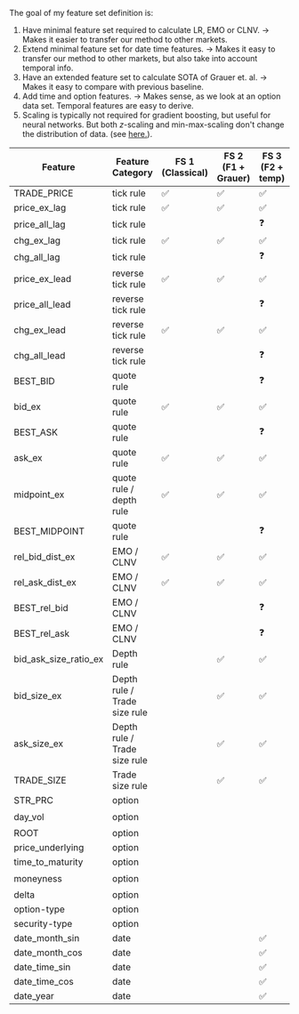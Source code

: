 The goal of my feature set definition is:
1. Have minimal feature set required to calculate LR, EMO or CLNV. →  Makes it easier to transfer our method to other markets.
2. Extend minimal feature set for date time features. →  Makes it easy to transfer our method to other markets, but also take into account temporal info.
3. Have an extended feature set to calculate SOTA of Grauer et. al. → Makes it easy to compare with previous baseline.
4. Add time and option features. → Makes sense, as we look at an option data set. Temporal features are easy to derive. 
5. Scaling is typically not required for gradient boosting, but useful for neural networks. But both $z$-scaling and min-max-scaling don't change the distribution of data. (see [here.](https://stats.stackexchange.com/a/562204/351242)).

| Feature               | Feature Category             | FS 1 (Classical) | FS 2 (F1 + Grauer) | FS 3 (F2 + temp) | FS 3 (F3 + Others) | Transform   |
| --------------------- | ---------------------------- | ---------------- | ------------------ | ---------------- | ------------------ | ----------- |
| TRADE_PRICE           | tick rule                    | ✅               | ✅                 | ✅               | ✅                 | log         |
| price_ex_lag          | tick rule                    | ✅               | ✅                 | ✅               | ✅                 | log         |
| price_all_lag         | tick rule                    |                  |                    | ❓               |                    | log         |
| chg_ex_lag            | tick rule                    | ✅               | ✅                 | ✅               | ✅                 | standardize |
| chg_all_lag           | tick rule                    |                  |                    | ❓               |                    | standardize |
| price_ex_lead         | reverse tick rule            | ✅               | ✅                 | ✅               | ✅                 | log         |
| price_all_lead        | reverse tick rule            |                  |                    | ❓               |                    | log         |
| chg_ex_lead           | reverse tick rule            | ✅               | ✅                 | ✅               | ✅                 | standardize |
| chg_all_lead          | reverse tick rule            |                  |                    | ❓               |                    | standardize |
| BEST_BID              | quote rule                   |                  |                    | ❓               |                    | log         |
| bid_ex                | quote rule                   | ✅               | ✅                 | ✅               | ✅                 | log         |
| BEST_ASK              | quote rule                   |                  |                    | ❓               |                    | log         |
| ask_ex                | quote rule                   | ✅               | ✅                 | ✅               | ✅                 | log         |
| midpoint_ex           | quote rule / depth rule      | ✅               | ✅                 | ✅               | ✅                 | log         |
| BEST_MIDPOINT         | quote rule                   |                  |                    | ❓               |                    | log         |
| rel_bid_dist_ex       | EMO / CLNV                   | ✅               | ✅                 | ✅               | ✅                 | standardize |
| rel_ask_dist_ex       | EMO / CLNV                   | ✅               | ✅                 | ✅               | ✅                 | standardize |
| BEST_rel_bid          | EMO / CLNV                   |                  |                    | ❓               |                    | log         |
| BEST_rel_ask          | EMO / CLNV                   |                  |                    | ❓               |                    | log         |
| bid_ask_size_ratio_ex | Depth rule                   |                  | ✅                 | ✅               | ✅                 | standardize |
| bid_size_ex           | Depth rule / Trade size rule |                  | ✅                 | ✅               | ✅                 | standardize |
| ask_size_ex           | Depth rule / Trade size rule |                  | ✅                 | ✅               | ✅                 | standardize |
| TRADE_SIZE            | Trade size rule              |                  | ✅                 | ✅               | ✅                 | standardize |
| STR_PRC               | option                       |                  |                    |                  | ✅                 | log         |
| day_vol               | option                       |                  |                    |                  | ❓                 | standardize |
| ROOT                  | option                       |                  |                    |                  | ✅                 | binarize    |
| price_underlying      | option                       |                  |                    |                  | ✅                 | log         |
| time_to_maturity      | option                       |                  |                    |                  | ✅                 | standardize |
| moneyness             | option                       |                  |                    |                  | ❓                 | standardize |
| delta                 | option                       |                  |                    |                  | ✅                 | binarize    |
| option-type           | option                       |                  |                    |                  | ✅                 | binarize    |
| security-type         | option                       |                  |                    |                  | ✅                 | binarize    |
| date_month_sin        | date                         |                  |                    | ✅               | ✅                 | pos enc     |
| date_month_cos        | date                         |                  |                    | ✅               | ✅                 | pos enc     |
| date_time_sin         | date                         |                  |                    | ✅               | ✅                 | pos enc     |
| date_time_cos         | date                         |                  |                    | ✅               | ✅                 | pos enc     |
| date_year             | date                         |                  |                    | ✅               | ✅                 | pos enc     |

